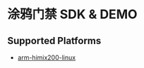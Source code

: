 # 涂鸦门禁 SDK & DEMO 

## Supported Platforms

- [arm-himix200-linux](https://github.com/TuyaInc/TUYA_AI_DOOR_SDK/tree/arm-himix200-linux)